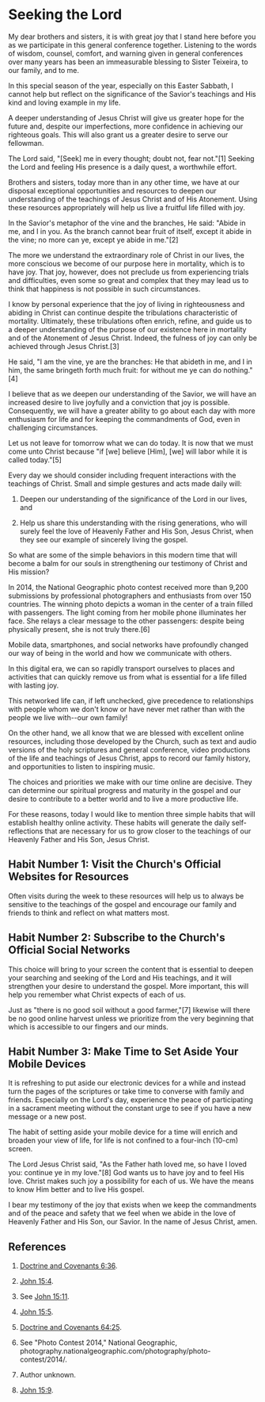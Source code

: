 # Seeking the Lord

My dear brothers and sisters, it is with great joy that I stand here before
you as we participate in this general conference together. Listening to the
words of wisdom, counsel, comfort, and warning given in general conferences
over many years has been an immeasurable blessing to Sister Teixeira, to our
family, and to me.

In this special season of the year, especially on this Easter Sabbath, I
cannot help but reflect on the significance of the Savior's teachings and His
kind and loving example in my life.

A deeper understanding of Jesus Christ will give us greater hope for the
future and, despite our imperfections, more confidence in achieving our
righteous goals. This will also grant us a greater desire to serve our
fellowman.

The Lord said, "[Seek] me in every thought; doubt not, fear not."[1] Seeking
the Lord and feeling His presence is a daily quest, a worthwhile effort.

Brothers and sisters, today more than in any other time, we have at our
disposal exceptional opportunities and resources to deepen our understanding
of the teachings of Jesus Christ and of His Atonement. Using these resources
appropriately will help us live a fruitful life filled with joy.

In the Savior's metaphor of the vine and the branches, He said: "Abide in me,
and I in you. As the branch cannot bear fruit of itself, except it abide in
the vine; no more can ye, except ye abide in me."[2]

The more we understand the extraordinary role of Christ in our lives, the more
conscious we become of our purpose here in mortality, which is to have joy.
That joy, however, does not preclude us from experiencing trials and
difficulties, even some so great and complex that they may lead us to think
that happiness is not possible in such circumstances.

I know by personal experience that the joy of living in righteousness and
abiding in Christ can continue despite the tribulations characteristic of
mortality. Ultimately, these tribulations often enrich, refine, and guide us
to a deeper understanding of the purpose of our existence here in mortality
and of the Atonement of Jesus Christ. Indeed, the fulness of joy can only be
achieved through Jesus Christ.[3]

He said, "I am the vine, ye are the branches: He that abideth in me, and I in
him, the same bringeth forth much fruit: for without me ye can do nothing."[4]

I believe that as we deepen our understanding of the Savior, we will have an
increased desire to live joyfully and a conviction that joy is possible.
Consequently, we will have a greater ability to go about each day with more
enthusiasm for life and for keeping the commandments of God, even in
challenging circumstances.

Let us not leave for tomorrow what we can do today. It is now that we must
come unto Christ because "if [we] believe [Him], [we] will labor while it is
called today."[5]

Every day we should consider including frequent interactions with the
teachings of Christ. Small and simple gestures and acts made daily will:

  1. Deepen our understanding of the significance of the Lord in our lives, and

  2. Help us share this understanding with the rising generations, who will surely feel the love of Heavenly Father and His Son, Jesus Christ, when they see our example of sincerely living the gospel.

So what are some of the simple behaviors in this modern time that will become
a balm for our souls in strengthening our testimony of Christ and His mission?

In 2014, the National Geographic photo contest received more than 9,200
submissions by professional photographers and enthusiasts from over 150
countries. The winning photo depicts a woman in the center of a train filled
with passengers. The light coming from her mobile phone illuminates her face.
She relays a clear message to the other passengers: despite being physically
present, she is not truly there.[6]

Mobile data, smartphones, and social networks have profoundly changed our way
of being in the world and how we communicate with others.

In this digital era, we can so rapidly transport ourselves to places and
activities that can quickly remove us from what is essential for a life filled
with lasting joy.

This networked life can, if left unchecked, give precedence to relationships
with people whom we don't know or have never met rather than with the people
we live with--our own family!

On the other hand, we all know that we are blessed with excellent online
resources, including those developed by the Church, such as text and audio
versions of the holy scriptures and general conference, video productions of
the life and teachings of Jesus Christ, apps to record our family history, and
opportunities to listen to inspiring music.

The choices and priorities we make with our time online are decisive. They can
determine our spiritual progress and maturity in the gospel and our desire to
contribute to a better world and to live a more productive life.

For these reasons, today I would like to mention three simple habits that will
establish healthy online activity. These habits will generate the daily self-
reflections that are necessary for us to grow closer to the teachings of our
Heavenly Father and His Son, Jesus Christ.

## Habit Number 1: Visit the Church's Official Websites for Resources

Often visits during the week to these resources will help us to always be
sensitive to the teachings of the gospel and encourage our family and friends
to think and reflect on what matters most.

## Habit Number 2: Subscribe to the Church's Official Social Networks

This choice will bring to your screen the content that is essential to deepen
your searching and seeking of the Lord and His teachings, and it will
strengthen your desire to understand the gospel. More important, this will
help you remember what Christ expects of each of us.

Just as "there is no good soil without a good farmer,"[7] likewise will there
be no good online harvest unless we prioritize from the very beginning that
which is accessible to our fingers and our minds.

## Habit Number 3: Make Time to Set Aside Your Mobile Devices

It is refreshing to put aside our electronic devices for a while and instead
turn the pages of the scriptures or take time to converse with family and
friends. Especially on the Lord's day, experience the peace of participating
in a sacrament meeting without the constant urge to see if you have a new
message or a new post.

The habit of setting aside your mobile device for a time will enrich and
broaden your view of life, for life is not confined to a four-inch (10-cm)
screen.

The Lord Jesus Christ said, "As the Father hath loved me, so have I loved you:
continue ye in my love."[8] God wants us to have joy and to feel His love.
Christ makes such joy a possibility for each of us. We have the means to know
Him better and to live His gospel.

I bear my testimony of the joy that exists when we keep the commandments and
of the peace and safety that we feel when we abide in the love of Heavenly
Father and His Son, our Savior. In the name of Jesus Christ, amen.

## References

  1.   [Doctrine and Covenants 6:36](https://www.lds.org/scriptures/dc-testament/dc/6.36?lang=eng#35).

  2.   [John 15:4](https://www.lds.org/scriptures/nt/john/15.4?lang=eng#3).

  3.  See [John 15:11](https://www.lds.org/scriptures/nt/john/15.11?lang=eng#10).

  4.   [John 15:5](https://www.lds.org/scriptures/nt/john/15.5?lang=eng#4).

  5.   [Doctrine and Covenants 64:25](https://www.lds.org/scriptures/dc-testament/dc/64.25?lang=eng#24).

  6.  See "Photo Contest 2014," National Geographic, photography.nationalgeographic.com/photography/photo-contest/2014/.

  7.  Author unknown.

  8.   [John 15:9](https://www.lds.org/scriptures/nt/john/15.9?lang=eng#8).

